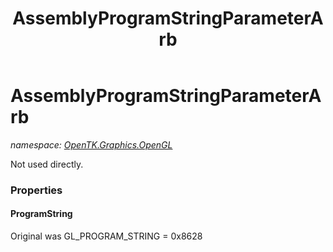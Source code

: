 ﻿---
title: AssemblyProgramStringParameterArb
---

# AssemblyProgramStringParameterArb
_namespace: [OpenTK.Graphics.OpenGL](N-OpenTK.Graphics.OpenGL.html)_

Not used directly.



### Properties

#### ProgramString
Original was GL_PROGRAM_STRING = 0x8628

